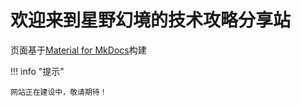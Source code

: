 # 欢迎来到星野幻境的技术攻略分享站

页面基于[Material for MkDocs](https://squidfunk.github.io/mkdocs-material/)构建

!!! info "提示"

    网站正在建设中，敬请期待！

